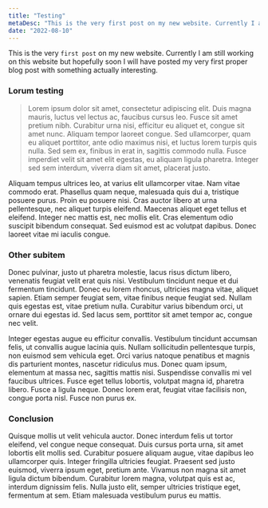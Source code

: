 ```yaml
---
title: "Testing"
metaDesc: "This is the very first post on my new website. Currently I am still working on this website but hopefully soon I will have posted my very first proper blog post with something actually interesting."
date: "2022-08-10"
---
```


This is the very `first post` on my new website. Currently I am still working on this website but hopefully soon I will have posted my very first proper blog post with something actually interesting.

### Lorum testing

> Lorem ipsum dolor sit amet, consectetur adipiscing elit. Duis magna mauris, luctus vel lectus ac, faucibus cursus leo. Fusce sit amet pretium nibh. Curabitur urna nisi, efficitur eu aliquet et, congue sit amet nunc. Aliquam tempor laoreet congue. Sed ullamcorper, quam eu aliquet porttitor, ante odio maximus nisi, et luctus lorem turpis quis nulla. Sed sem ex, finibus in erat in, sagittis commodo nulla. Fusce imperdiet velit sit amet elit egestas, eu aliquam ligula pharetra. Integer sed sem interdum, viverra diam sit amet, placerat justo.

Aliquam tempus ultrices leo, at varius elit ullamcorper vitae. Nam vitae commodo erat. Phasellus quam neque, malesuada quis dui a, tristique posuere purus. Proin eu posuere nisi. Cras auctor libero at urna pellentesque, nec aliquet turpis eleifend. Maecenas aliquet eget tellus et eleifend. Integer nec mattis est, nec mollis elit. Cras elementum odio suscipit bibendum consequat. Sed euismod est ac volutpat dapibus. Donec laoreet vitae mi iaculis congue.

### Other subitem

Donec pulvinar, justo ut pharetra molestie, lacus risus dictum libero, venenatis feugiat velit erat quis nisi. Vestibulum tincidunt neque et dui fermentum tincidunt. Donec eu lorem rhoncus, ultricies magna vitae, aliquet sapien. Etiam semper feugiat sem, vitae finibus neque feugiat sed. Nullam quis egestas est, vitae pretium nulla. Curabitur varius bibendum orci, ut ornare dui egestas id. Sed lacus sem, porttitor sit amet tempor ac, congue nec velit.

Integer egestas augue eu efficitur convallis. Vestibulum tincidunt accumsan felis, ut convallis augue lacinia quis. Nullam sollicitudin pellentesque turpis, non euismod sem vehicula eget. Orci varius natoque penatibus et magnis dis parturient montes, nascetur ridiculus mus. Donec quam ipsum, elementum at massa nec, sagittis mattis nisi. Suspendisse convallis mi vel faucibus ultrices. Fusce eget tellus lobortis, volutpat magna id, pharetra libero. Fusce a ligula neque. Donec lorem erat, feugiat vitae facilisis non, congue porta nisl. Fusce non purus ex.

### Conclusion

Quisque mollis ut velit vehicula auctor. Donec interdum felis ut tortor eleifend, vel congue neque consequat. Duis cursus porta urna, sit amet lobortis elit mollis sed. Curabitur posuere aliquam augue, vitae dapibus leo ullamcorper quis. Integer fringilla ultricies feugiat. Praesent sed justo euismod, viverra ipsum eget, pretium ante. Vivamus non magna sit amet ligula dictum bibendum. Curabitur lorem magna, volutpat quis est ac, interdum dignissim felis. Nulla justo elit, semper ultricies tristique eget, fermentum at sem. Etiam malesuada vestibulum purus eu mattis.
